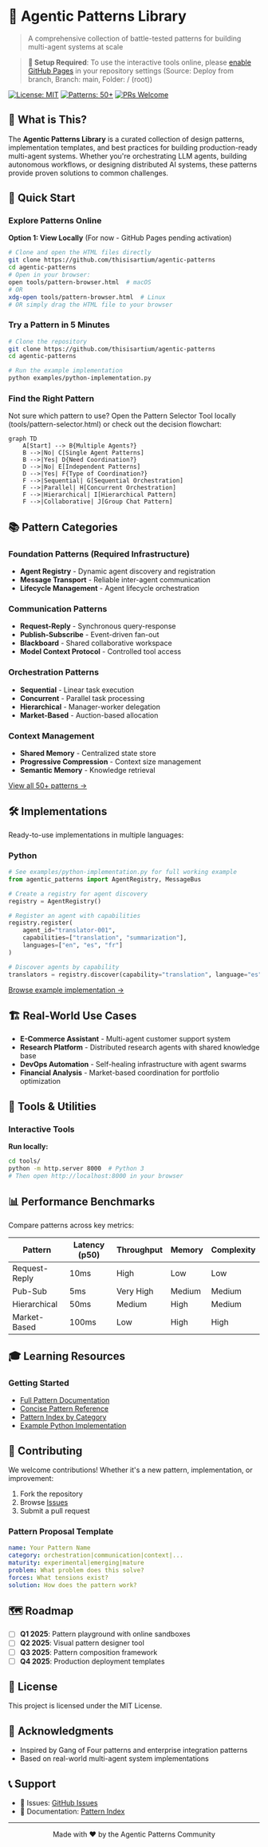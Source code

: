 # 🤖 Agentic Patterns Library

> A comprehensive collection of battle-tested patterns for building multi-agent systems at scale

> **📌 Setup Required**: To use the interactive tools online, please [enable GitHub Pages](https://github.com/thisisartium/agentic-patterns/settings/pages) in your repository settings (Source: Deploy from branch, Branch: main, Folder: / (root))

[![License: MIT](https://img.shields.io/badge/License-MIT-yellow.svg)](https://opensource.org/licenses/MIT)
[![Patterns: 50+](https://img.shields.io/badge/Patterns-50%2B-green)](./reference/patterns-index.md)
[![PRs Welcome](https://img.shields.io/badge/PRs-welcome-brightgreen.svg)](https://github.com/thisisartium/agentic-patterns/pulls)

## 🎯 What is This?

The **Agentic Patterns Library** is a curated collection of design patterns, implementation templates, and best practices for building production-ready multi-agent systems. Whether you're orchestrating LLM agents, building autonomous workflows, or designing distributed AI systems, these patterns provide proven solutions to common challenges.

## 🚀 Quick Start

### Explore Patterns Online

**Option 1: View Locally** (For now - GitHub Pages pending activation)
```bash
# Clone and open the HTML files directly
git clone https://github.com/thisisartium/agentic-patterns
cd agentic-patterns
# Open in your browser:
open tools/pattern-browser.html  # macOS
# OR
xdg-open tools/pattern-browser.html  # Linux
# OR simply drag the HTML file to your browser
```

### Try a Pattern in 5 Minutes

```bash
# Clone the repository
git clone https://github.com/thisisartium/agentic-patterns
cd agentic-patterns

# Run the example implementation
python examples/python-implementation.py
```

### Find the Right Pattern

Not sure which pattern to use? Open the Pattern Selector Tool locally (tools/pattern-selector.html) or check out the decision flowchart:

```mermaid
graph TD
    A[Start] --> B{Multiple Agents?}
    B -->|No| C[Single Agent Patterns]
    B -->|Yes| D{Need Coordination?}
    D -->|No| E[Independent Patterns]
    D -->|Yes| F{Type of Coordination?}
    F -->|Sequential| G[Sequential Orchestration]
    F -->|Parallel| H[Concurrent Orchestration]
    F -->|Hierarchical| I[Hierarchical Pattern]
    F -->|Collaborative| J[Group Chat Pattern]
```

## 📚 Pattern Categories

### Foundation Patterns (Required Infrastructure)
- **Agent Registry** - Dynamic agent discovery and registration
- **Message Transport** - Reliable inter-agent communication
- **Lifecycle Management** - Agent lifecycle orchestration

### Communication Patterns
- **Request-Reply** - Synchronous query-response
- **Publish-Subscribe** - Event-driven fan-out
- **Blackboard** - Shared collaborative workspace
- **Model Context Protocol** - Controlled tool access

### Orchestration Patterns
- **Sequential** - Linear task execution
- **Concurrent** - Parallel task processing
- **Hierarchical** - Manager-worker delegation
- **Market-Based** - Auction-based allocation

### Context Management
- **Shared Memory** - Centralized state store
- **Progressive Compression** - Context size management
- **Semantic Memory** - Knowledge retrieval

[View all 50+ patterns →](./reference/patterns-index.md)

## 🛠️ Implementations

Ready-to-use implementations in multiple languages:

### Python
```python
# See examples/python-implementation.py for full working example
from agentic_patterns import AgentRegistry, MessageBus

# Create a registry for agent discovery
registry = AgentRegistry()

# Register an agent with capabilities
registry.register(
    agent_id="translator-001",
    capabilities=["translation", "summarization"],
    languages=["en", "es", "fr"]
)

# Discover agents by capability
translators = registry.discover(capability="translation", language="es")
```

[Browse example implementation →](./examples/)

## 🏗️ Real-World Use Cases

- **E-Commerce Assistant** - Multi-agent customer support system
- **Research Platform** - Distributed research agents with shared knowledge base
- **DevOps Automation** - Self-healing infrastructure with agent swarms
- **Financial Analysis** - Market-based coordination for portfolio optimization

## 🔧 Tools & Utilities

### Interactive Tools
**Run locally:**
```bash
cd tools/
python -m http.server 8000  # Python 3
# Then open http://localhost:8000 in your browser
```

## 📊 Performance Benchmarks

Compare patterns across key metrics:

| Pattern | Latency (p50) | Throughput | Memory | Complexity |
|---------|---------------|------------|---------|------------|
| Request-Reply | 10ms | High | Low | Low |
| Pub-Sub | 5ms | Very High | Medium | Medium |
| Hierarchical | 50ms | Medium | High | Medium |
| Market-Based | 100ms | Low | High | High |


## 🎓 Learning Resources

### Getting Started
- [Full Pattern Documentation](./reference/patterns-full.md)
- [Concise Pattern Reference](./reference/patterns-concise.md)
- [Pattern Index by Category](./reference/patterns-index.md)
- [Example Python Implementation](./examples/python-implementation.py)

## 🤝 Contributing

We welcome contributions! Whether it's a new pattern, implementation, or improvement:

1. Fork the repository
2. Browse [Issues](https://github.com/thisisartium/agentic-patterns/issues)
3. Submit a pull request

### Pattern Proposal Template
```yaml
name: Your Pattern Name
category: orchestration|communication|context|...
maturity: experimental|emerging|mature
problem: What problem does this solve?
forces: What tensions exist?
solution: How does the pattern work?
```


## 🗺️ Roadmap

- [ ] **Q1 2025**: Pattern playground with online sandboxes
- [ ] **Q2 2025**: Visual pattern designer tool
- [ ] **Q3 2025**: Pattern composition framework
- [ ] **Q4 2025**: Production deployment templates

## 📄 License

This project is licensed under the MIT License.

## 🙏 Acknowledgments

- Inspired by Gang of Four patterns and enterprise integration patterns
- Based on real-world multi-agent system implementations

## 📞 Support

- 🐛 Issues: [GitHub Issues](https://github.com/thisisartium/agentic-patterns/issues)
- 📖 Documentation: [Pattern Index](./reference/patterns-index.md)

---

<p align="center">
  Made with ❤️ by the Agentic Patterns Community
</p>

